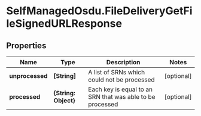 # SelfManagedOsdu.FileDeliveryGetFileSignedURLResponse

## Properties
Name | Type | Description | Notes
------------ | ------------- | ------------- | -------------
**unprocessed** | **[String]** | A list of SRNs which could not be processed | [optional] 
**processed** | **{String: Object}** | Each key is equal to an SRN that was able to be processed | [optional] 


